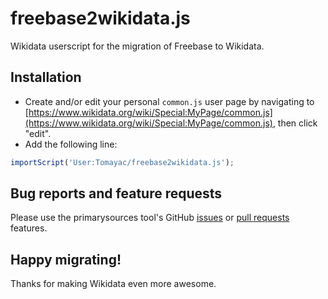# freebase2wikidata.js
Wikidata userscript for the migration of Freebase to Wikidata.

## Installation
* Create and/or edit your personal ```common.js``` user page by navigating to [https://www.wikidata.org/wiki/Special:MyPage/common.js](https://www.wikidata.org/wiki/Special:MyPage/common.js), then click "edit".
* Add the following line:
```javascript
importScript('User:Tomayac/freebase2wikidata.js');
```

## Bug reports and feature requests
Please use the primarysources tool's GitHub [issues](https://github.com/google/primarysources/issues) or [pull requests](https://github.com/google/primarysources/pulls) features. 

## Happy migrating!
Thanks for making Wikidata even more awesome.